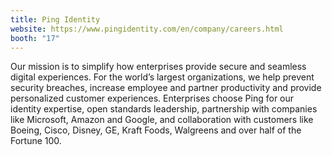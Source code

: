 ```yaml
---
title: Ping Identity
website: https://www.pingidentity.com/en/company/careers.html
booth: "17"
---
```


Our mission is to simplify how enterprises provide secure and seamless digital experiences. For the world’s largest organizations, we help prevent security breaches, increase employee and partner productivity and provide personalized customer experiences. Enterprises choose Ping for our identity expertise, open standards leadership, partnership with companies like Microsoft, Amazon and Google, and collaboration with customers like Boeing, Cisco, Disney, GE, Kraft Foods, Walgreens and over half of the Fortune 100.


